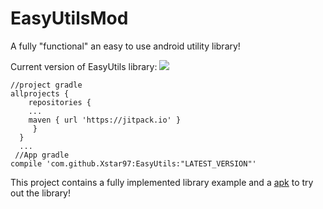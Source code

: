 # EasyUtilsMod
A fully "functional" an easy to use android utility library!

Current version of EasyUtils library: [![](https://jitpack.io/v/Xstar97/easyUtils.svg)](https://jitpack.io/#Xstar97/easyUtils)

    //project gradle
    allprojects {
        repositories {
        ...
        maven { url 'https://jitpack.io' }
         }
      }
      ...
     //App gradle
    compile 'com.github.Xstar97:EasyUtils:"LATEST_VERSION"'
    
This project contains a fully implemented library example and a [apk](https://github.com/Xstar97/EasyUtils/raw/master/app/app-debug.apk) to try out the library!
